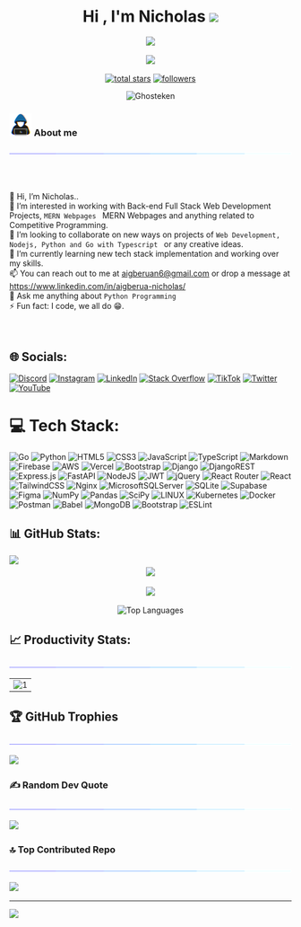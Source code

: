 <h1 align="center">Hi , I'm Nicholas <img src="https://media.giphy.com/media/hvRJCLFzcasrR4ia7z/giphy.gif" width="35"></h1>

<div align="center">
  <img src="assets/night coding.gif">
</div>

<p align="center">
  <a href="https://github.com/DenverCoder1/readme-typing-svg"><img src="https://readme-typing-svg.herokuapp.com?font=Time+New+Roman&color=%23C8BE25&size=25&center=true&vCenter=true&width=600&height=100&lines=Computer+Science+Student;Backend+Developer;Ready+to+learn+new+things"></a>
</p>



<p align="center"> 
  <a href="https://github.com/Ghosteken?tab=repositories&sort=stargazers">
    <img alt="total stars" title="Total stars on GitHub" src="https://custom-icon-badges.demolab.com/github/stars/Ghosteken?color=FFBF00&style=for-the-badge&labelColor=ff5e00&logo=star"/></a>
  <a href="https://github.com/Ghosteken?tab=followers">
    <img alt="followers" title="Follow me on Github" src="https://custom-icon-badges.demolab.com/github/followers/Ghosteken?color=236ad3&labelColor=1155ba&style=for-the-badge&logo=person-add&label=Follow&logoColor=white"/></a>
</p>

<p align="center"> 
	<img src="https://komarev.com/ghpvc/?username=Ghosteken&label=Profile%20views&color=0e75b6&style=for-the-badge" alt="Ghosteken" height=25px, width=150px/> 
</p>

### <picture><img src = "https://github.com/Ghosteken/Ghosteken/blob/main/Images/about_me.gif?raw=true" width = 40px></picture> About me
<img  src="https://github.com/Ghosteken/Ghosteken/blob/main/Images/borderseperator.gif">


<br><br>

👋 Hi, I’m Nicholas..<br>🔭 I’m interested in working with Back-end  Full Stack Web Development Projects, ```MERN Webpages ``` MERN Webpages and anything related to Competitive Programming.<br>👯 I’m looking to collaborate on new ways on projects of ```Web Development, Nodejs, Python and Go with Typescript ```  or any creative ideas.<br>🌱 I’m currently learning new tech stack implementation and working over my skills.<br>📫 You can reach out to me at aigberuan6@gmail.com or drop a message at https://www.linkedin.com/in/aigberua-nicholas/<br>💬 Ask me anything about ```Python Programming```<br>⚡ Fun fact: I code, we all do 😁.<br><br>    <br>    

## 🌐 Socials:

<p align="center">

 [![Discord](https://img.shields.io/badge/Discord-%237289DA.svg?logo=discord&logoColor=white)](https://discord.gg/deathcallet9) [![Instagram](https://img.shields.io/badge/Instagram-%23E4405F.svg?logo=Instagram&logoColor=white)](https://instagram.com/_thereal_one_) [![LinkedIn](https://img.shields.io/badge/LinkedIn-%230077B5.svg?logo=linkedin&logoColor=white)](https://linkedin.com/in/https://www.linkedin.com/in/aigberua-nicholas/) [![Stack Overflow](https://img.shields.io/badge/-Stackoverflow-FE7A16?logo=stack-overflow&logoColor=white)](https://stackoverflow.com/users/22364414) [![TikTok](https://img.shields.io/badge/TikTok-%23000000.svg?logo=TikTok&logoColor=white)](https://tiktok.com/@_real_79) [![Twitter](https://img.shields.io/badge/Twitter-%231DA1F2.svg?logo=Twitter&logoColor=white)](https://twitter.com/@itsreals_) [![YouTube](https://img.shields.io/badge/YouTube-%23FF0000.svg?logo=YouTube&logoColor=white)](https://youtube.com/@https://www.youtube.com/channel/UCQyd0kjSp8ra-KmaSOkjtfA) 
</p>

# 💻 Tech Stack:
<p align="center"> 

![Go](https://img.shields.io/badge/go-%2300ADD8.svg?style=for-the-badge&logo=go&logoColor=white) ![Python](https://img.shields.io/badge/python-3670A0?style=for-the-badge&logo=python&logoColor=ffdd54) ![HTML5](https://img.shields.io/badge/html5-%23E34F26.svg?style=for-the-badge&logo=html5&logoColor=white) ![CSS3](https://img.shields.io/badge/css3-%231572B6.svg?style=for-the-badge&logo=css3&logoColor=white) ![JavaScript](https://img.shields.io/badge/javascript-%23323330.svg?style=for-the-badge&logo=javascript&logoColor=%23F7DF1E) ![TypeScript](https://img.shields.io/badge/typescript-%23007ACC.svg?style=for-the-badge&logo=typescript&logoColor=white) ![Markdown](https://img.shields.io/badge/markdown-%23000000.svg?style=for-the-badge&logo=markdown&logoColor=white) ![Firebase](https://img.shields.io/badge/firebase-%23039BE5.svg?style=for-the-badge&logo=firebase) ![AWS](https://img.shields.io/badge/AWS-%23FF9900.svg?style=for-the-badge&logo=amazon-aws&logoColor=white) ![Vercel](https://img.shields.io/badge/vercel-%23000000.svg?style=for-the-badge&logo=vercel&logoColor=white) ![Bootstrap](https://img.shields.io/badge/bootstrap-%23563D7C.svg?style=for-the-badge&logo=bootstrap&logoColor=white) ![Django](https://img.shields.io/badge/django-%23092E20.svg?style=for-the-badge&logo=django&logoColor=white) ![DjangoREST](https://img.shields.io/badge/DJANGO-REST-ff1709?style=for-the-badge&logo=django&logoColor=white&color=ff1709&labelColor=gray) ![Express.js](https://img.shields.io/badge/express.js-%23404d59.svg?style=for-the-badge&logo=express&logoColor=%2361DAFB) ![FastAPI](https://img.shields.io/badge/FastAPI-005571?style=for-the-badge&logo=fastapi) ![NodeJS](https://img.shields.io/badge/node.js-6DA55F?style=for-the-badge&logo=node.js&logoColor=white) ![JWT](https://img.shields.io/badge/JWT-black?style=for-the-badge&logo=JSON%20web%20tokens) ![jQuery](https://img.shields.io/badge/jquery-%230769AD.svg?style=for-the-badge&logo=jquery&logoColor=white) ![React Router](https://img.shields.io/badge/React_Router-CA4245?style=for-the-badge&logo=react-router&logoColor=white) ![React](https://img.shields.io/badge/react-%2320232a.svg?style=for-the-badge&logo=react&logoColor=%2361DAFB) ![TailwindCSS](https://img.shields.io/badge/tailwindcss-%2338B2AC.svg?style=for-the-badge&logo=tailwind-css&logoColor=white) ![Nginx](https://img.shields.io/badge/nginx-%23009639.svg?style=for-the-badge&logo=nginx&logoColor=white) ![MicrosoftSQLServer](https://img.shields.io/badge/Microsoft%20SQL%20Sever-CC2927?style=for-the-badge&logo=microsoft%20sql%20server&logoColor=white) ![SQLite](https://img.shields.io/badge/sqlite-%2307405e.svg?style=for-the-badge&logo=sqlite&logoColor=white) 	![Supabase](https://img.shields.io/badge/Supabase-3ECF8E?style=for-the-badge&logo=supabase&logoColor=white) 	![Figma](https://img.shields.io/badge/figma-%23F24E1E.svg?style=for-the-badge&logo=figma&logoColor=white) ![NumPy](https://img.shields.io/badge/numpy-%23013243.svg?style=for-the-badge&logo=numpy&logoColor=white) ![Pandas](https://img.shields.io/badge/pandas-%23150458.svg?style=for-the-badge&logo=pandas&logoColor=white) ![SciPy](https://img.shields.io/badge/SciPy-%230C55A5.svg?style=for-the-badge&logo=scipy&logoColor=%white) ![LINUX](https://img.shields.io/badge/Linux-FCC624?style=for-the-badge&logo=linux&logoColor=black) ![Kubernetes](https://img.shields.io/badge/kubernetes-%23326ce5.svg?style=for-the-badge&logo=kubernetes&logoColor=white) ![Docker](https://img.shields.io/badge/docker-%230db7ed.svg?style=for-the-badge&logo=docker&logoColor=white) ![Postman](https://img.shields.io/badge/Postman-FF6C37?style=for-the-badge&logo=postman&logoColor=white) ![Babel](https://img.shields.io/badge/Babel-F9DC3e?style=for-the-badge&logo=babel&logoColor=black) ![MongoDB](https://img.shields.io/badge/MongoDB-%234ea94b.svg?style=for-the-badge&logo=mongodb&logoColor=white) ![Bootstrap](https://img.shields.io/badge/bootstrap-%23563D7C.svg?style=for-the-badge&logo=bootstrap&logoColor=white)  ![ESLint](https://img.shields.io/badge/ESLint-4B3263?style=for-the-badge&logo=eslint&logoColor=white)
</p>



## 📊 GitHub Stats:
<img src="assets/light.gif">
<div align="center">
  <img align="center" src="https://github-readme-stats.vercel.app/api?username=Ghosteken&theme=monokai&hide_border=false&include_all_commits=true&count_private=true">
  <br>
  <br>
  <img align="center" src="https://github-readme-streak-stats.herokuapp.com/?user=Ghosteken&theme=monokai&hide_border=false">
  <br>
  <br>
  <img src="https://github-readme-stats.vercel.app/api/top-langs/?username=Ghosteken&langs_count=10&title_color=E11299&text_color=FFB26B&icon_color=0891b2&bg_color=272822&hide_border=false&locale=en&custom_title=Top%20%Languages" alt="Top Languages" />
  <br>
</div>

<!-- # 📊 GitHub Stats:
<img src="assets/light.gif">
<p align="center"> 

 ![](https://github-readme-stats.vercel.app/api?username=Ghosteken&theme=tokyonight&hide_border=false&include_all_commits=true&count_private=true)<br/>


![](https://github-readme-streak-stats.herokuapp.com/?user=Ghosteken&theme=tokyonight&hide_border=false)<br/>


![](https://github-readme-stats.vercel.app/api/top-langs/?username=Ghosteken&theme=tokyonight&hide_border=false&include_all_commits=true&count_private=true&layout=compact)
</p> -->

## 📈 Productivity Stats:
<table align="center">
<img  src="https://github.com/Ghosteken/Ghosteken/blob/main/Images/borderseperator.gif">
  <tr>
    <td><img src="https://github-profile-summary-cards.vercel.app/api/cards/profile-details?username=Ghosteken&theme=monokai"  display=block width=100% height=auto  alt="1" ></td>
  </tr> 
</table>

## 🏆 GitHub Trophies
<img  src="https://github.com/Ghosteken/Ghosteken/blob/main/Images/borderseperator.gif">
<p align="center">

![](https://github-profile-trophy.vercel.app/?username=Ghosteken&theme=radical&no-frame=false&no-bg=false&margin-w=4)
</p>

### ✍️ Random Dev Quote
<img  src="https://github.com/Ghosteken/Ghosteken/blob/main/Images/borderseperator.gif">
<p align="center">

![](https://quotes-github-readme.vercel.app/api?type=horizontal&theme=radical)
</p>

### 🔝 Top Contributed Repo
<img  src="https://github.com/Ghosteken/Ghosteken/blob/main/Images/borderseperator.gif">
<p align="center">

![](https://github-contributor-stats.vercel.app/api?username=Ghosteken&limit=5&theme=dark&combine_all_yearly_contributions=true)
</p>


---
[![](https://visitcount.itsvg.in/api?id=Ghosteken&icon=0&color=0)](https://visitcount.itsvg.in)

<!-- Proudly created with GPRM ( https://gprm.itsvg.in ) -->
